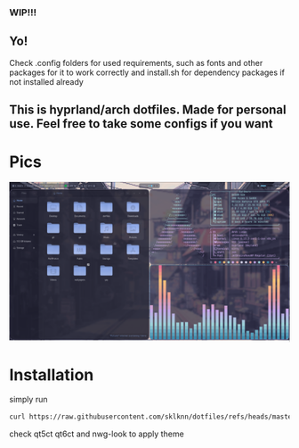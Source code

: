 ### WIP!!!

## Yo! 

Check .config folders for used requirements, such as fonts and other packages for it to work correctly and install.sh for dependency packages if not installed already

## This is hyprland/arch dotfiles. Made for personal use. Feel free to take some configs if you want 

# Pics
![alt text](https://github.com/sklknn/dotfiles/blob/master/assets/scr1.png?raw=true)


# Installation 
simply run

```bash
curl https://raw.githubusercontent.com/sklknn/dotfiles/refs/heads/master/install.sh > install.sh && bash install.sh 
```

check qt5ct qt6ct and nwg-look to apply theme
